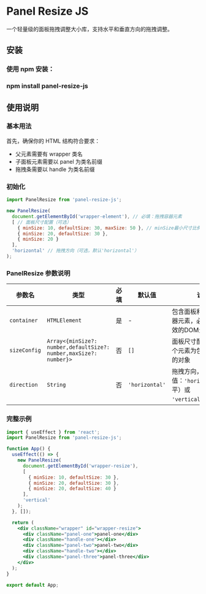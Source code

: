 # Panel Resize JS

一个轻量级的面板拖拽调整大小库，支持水平和垂直方向的拖拽调整。

## 安装

### 使用 npm 安装：

### npm install panel-resize-js

## 使用说明
### 基本用法
首先，确保你的 HTML 结构符合要求：

- 父元素需要有 wrapper 类名
- 子面板元素需要以 panel 为类名前缀
- 拖拽条需要以 handle 为类名前缀
### 初始化
```js
import PanelResize from 'panel-resize-js';

new PanelResize(
  document.getElementById('wrapper-element'), // 必填：拖拽容器元素
  [ // 面板尺寸配置（可选）
    { minSize: 10, defaultSize: 30, maxSize: 50 }, // minSize最小尺寸比例 defaultSize 默认尺寸比例 maxSize 最大尺寸比例
    { minSize: 20, defaultSize: 30 },
    { minSize: 20 }
  ],
  'horizontal' // 拖拽方向（可选，默认'horizontal'）
);
```


### PanelResize 参数说明

| 参数名       | 类型            | 必填 | 默认值     | 说明                                                                 |
|--------------|-----------------|------|------------|----------------------------------------------------------------------|
| `container`  | `HTMLElement`   | 是   | -          | 包含面板和拖拽条的容器元素，必须是一个有效的DOM元素                 |
| `sizeConfig` | `Array<{minSize?: number,defaultSize?: number,maxSize?: number}>` | 否   | `[]`       | 面板尺寸配置数组，每个元素为包含尺寸配置的对象                |
| `direction`  | `String`        | 否   | `'horizontal'` | 拖拽方向，可选值：`'horizontal'`（水平）或 `'vertical'`（垂直） |


### 完整示例
```jsx
import { useEffect } from 'react';
import PanelResize from 'panel-resize-js';

function App() {
  useEffect(() => {
    new PanelResize(
      document.getElementById('wrapper-resize'),
      [
        { minSize: 10, defaultSize: 30 },
        { minSize: 20, defaultSize: 30 },
        { minSize: 20, defaultSize: 40 }
      ],
      'vertical'
    );
  }, []);

  return (
    <div className="wrapper" id="wrapper-resize">
      <div className="panel-one">panel-one</div>
      <div className="handle-one"></div>
      <div className="panel-two">panel-two</div>
      <div className="handle-two"></div>
      <div className="panel-three">panel-three</div>
    </div>
  );
}

export default App;
```

